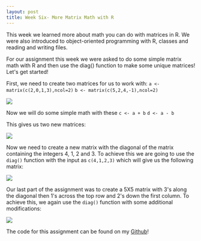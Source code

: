 ```yaml
---
layout: post
title: Week Six- More Matrix Math with R
---
```


This week we learned more about math you can do with matrices in R. We were also introduced to object-oriented programming with R, classes and reading and writing files.

For our assignment this week we were asked to do some simple matrix math with R and then use the diag() function to make some unique matrices! Let's get started!

First, we need to create two matrices for us to work with:
`a <- matrix(c(2,0,1,3),ncol=2)`
`b <- matrix(c(5,2,4,-1),ncol=2)`

![](https://i.imgur.com/TvCn1sf.png)

Now we will do some simple math with these
`c <- a + b`
`d <- a - b`

This gives us two new matrices:

![](https://i.imgur.com/g6dVJ3C.png)

Now we need to create a new matrix with the diagonal of the matrix containing the integers 4, 1, 2 and 3. To achieve this we are going to use the `diag()` function with the input as `c(4,1,2,3)` which will give us the following matrix:

![](https://i.imgur.com/C4BPZJH.png)

Our last part of the assignment was to create a 5X5 matrix with 3's along the diagonal then 1's across the top row and 2's down the first column. To achieve this, we again use the `diag()` function with some additional modifications:

![](https://i.imgur.com/kvn3rbo.png)

The code for this assignment can be found on my [Github](https://github.com/jessicalynnrose/Intro_to_R_Spring_2019/blob/master/week6.R)!
